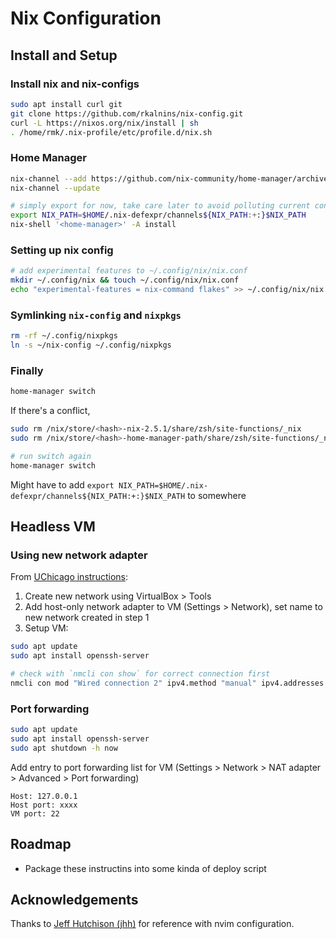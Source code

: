 # Nix Configuration

## Install and Setup

### Install nix and nix-configs

```bash
sudo apt install curl git
git clone https://github.com/rkalnins/nix-config.git
curl -L https://nixos.org/nix/install | sh
. /home/rmk/.nix-profile/etc/profile.d/nix.sh
```

### Home Manager

```bash
nix-channel --add https://github.com/nix-community/home-manager/archive/master.tar.gz home-manager
nix-channel --update

# simply export for now, take care later to avoid polluting current configs
export NIX_PATH=$HOME/.nix-defexpr/channels${NIX_PATH:+:}$NIX_PATH
nix-shell '<home-manager>' -A install
```

### Setting up nix config

```bash
# add experimental features to ~/.config/nix/nix.conf
mkdir ~/.config/nix && touch ~/.config/nix/nix.conf
echo "experimental-features = nix-command flakes" >> ~/.config/nix/nix.conf
```

### Symlinking `nix-config` and `nixpkgs`

```bash
rm -rf ~/.config/nixpkgs
ln -s ~/nix-config ~/.config/nixpkgs
```

### Finally

```bash
home-manager switch
```

If there's a conflict,

```bash
sudo rm /nix/store/<hash>-nix-2.5.1/share/zsh/site-functions/_nix
sudo rm /nix/store/<hash>-home-manager-path/share/zsh/site-functions/_nix

# run switch again
home-manager switch
```

Might have to add `export NIX_PATH=$HOME/.nix-defexpr/channels${NIX_PATH:+:}$NIX_PATH` to somewhere

## Headless VM

### Using new network adapter

From [UChicago instructions](https://howto.cs.uchicago.edu/vm:headless):

1. Create new network using VirtualBox > Tools
2. Add host-only network adapter to VM (Settings > Network), set name to new network created in step 1
3. Setup VM:


```bash
sudo apt update
sudo apt install openssh-server

# check with `nmcli con show` for correct connection first
nmcli con mod "Wired connection 2" ipv4.method "manual" ipv4.addresses "192.168.56.101/24"
```

### Port forwarding

```bash
sudo apt update
sudo apt install openssh-server
sudo apt shutdown -h now
```

Add entry to port forwarding list for VM (Settings > Network > NAT adapter > Advanced > Port forwarding)

```
Host: 127.0.0.1
Host port: xxxx
VM port: 22
```

## Roadmap

- Package these instructins into some kinda of deploy script

## Acknowledgements

Thanks to [Jeff Hutchison (jhh)](https://github.com/jhh) for reference with nvim configuration.
